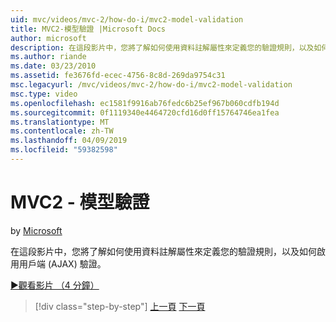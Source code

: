 ```yaml
---
uid: mvc/videos/mvc-2/how-do-i/mvc2-model-validation
title: MVC2-模型驗證 |Microsoft Docs
author: microsoft
description: 在這段影片中，您將了解如何使用資料註解屬性來定義您的驗證規則，以及如何啟用用戶端 (AJAX) 驗證。
ms.author: riande
ms.date: 03/23/2010
ms.assetid: fe3676fd-ecec-4756-8c8d-269da9754c31
msc.legacyurl: /mvc/videos/mvc-2/how-do-i/mvc2-model-validation
msc.type: video
ms.openlocfilehash: ec1581f9916ab76fedc6b25ef967b060cdfb194d
ms.sourcegitcommit: 0f1119340e4464720cfd16d0ff15764746ea1fea
ms.translationtype: MT
ms.contentlocale: zh-TW
ms.lasthandoff: 04/09/2019
ms.locfileid: "59382598"
---
```

# <a name="mvc2---model-validation"></a>MVC2 - 模型驗證

by [Microsoft](https://github.com/microsoft)

在這段影片中，您將了解如何使用資料註解屬性來定義您的驗證規則，以及如何啟用用戶端 (AJAX) 驗證。

[&#9654;觀看影片 （4 分鐘）](https://channel9.msdn.com/Blogs/ASP-NET-Site-Videos/mvc2-model-validation)

> [!div class="step-by-step"]
> [上一頁](mvc2-stronglytyped-helpers.md)
> [下一頁](mvc2-template-customization.md)

